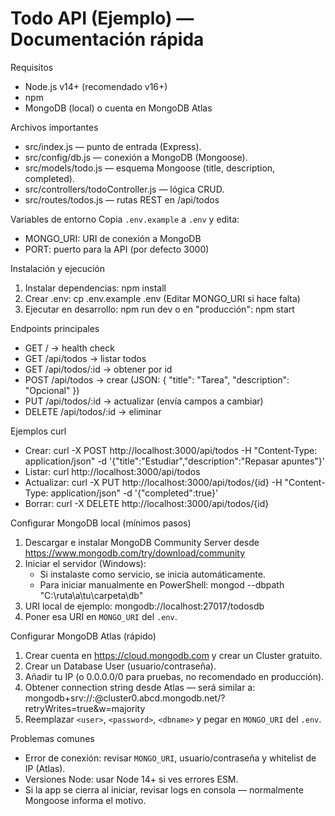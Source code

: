 # Todo API (Ejemplo) — Documentación rápida

Requisitos
- Node.js v14+ (recomendado v16+)
- npm
- MongoDB (local) o cuenta en MongoDB Atlas

Archivos importantes
- src/index.js — punto de entrada (Express).
- src/config/db.js — conexión a MongoDB (Mongoose).
- src/models/todo.js — esquema Mongoose (title, description, completed).
- src/controllers/todoController.js — lógica CRUD.
- src/routes/todos.js — rutas REST en /api/todos

Variables de entorno
Copia `.env.example` a `.env` y edita:
- MONGO_URI: URI de conexión a MongoDB
- PORT: puerto para la API (por defecto 3000)

Instalación y ejecución
1. Instalar dependencias:
   npm install
2. Crear .env:
   cp .env.example .env
   (Editar MONGO_URI si hace falta)
3. Ejecutar en desarrollo:
   npm run dev
   o en "producción":
   npm start

Endpoints principales
- GET / → health check
- GET /api/todos → listar todos
- GET /api/todos/:id → obtener por id
- POST /api/todos → crear (JSON: { "title": "Tarea", "description": "Opcional" })
- PUT /api/todos/:id → actualizar (envía campos a cambiar)
- DELETE /api/todos/:id → eliminar

Ejemplos curl
- Crear:
  curl -X POST http://localhost:3000/api/todos -H "Content-Type: application/json" -d '{"title":"Estudiar","description":"Repasar apuntes"}'
- Listar:
  curl http://localhost:3000/api/todos
- Actualizar:
  curl -X PUT http://localhost:3000/api/todos/{id} -H "Content-Type: application/json" -d '{"completed":true}'
- Borrar:
  curl -X DELETE http://localhost:3000/api/todos/{id}

Configurar MongoDB local (mínimos pasos)
1. Descargar e instalar MongoDB Community Server desde https://www.mongodb.com/try/download/community
2. Iniciar el servidor (Windows):
   - Si instalaste como servicio, se inicia automáticamente.
   - Para iniciar manualmente en PowerShell:
     mongod --dbpath "C:\ruta\a\tu\carpeta\db"
3. URI local de ejemplo:
   mongodb://localhost:27017/todosdb
4. Poner esa URI en `MONGO_URI` del `.env`.

Configurar MongoDB Atlas (rápido)
1. Crear cuenta en https://cloud.mongodb.com y crear un Cluster gratuito.
2. Crear un Database User (usuario/contraseña).
3. Añadir tu IP (o 0.0.0.0/0 para pruebas, no recomendado en producción).
4. Obtener connection string desde Atlas — será similar a:
   mongodb+srv://<user>:<password>@cluster0.abcd.mongodb.net/<dbname>?retryWrites=true&w=majority
5. Reemplazar `<user>`, `<password>`, `<dbname>` y pegar en `MONGO_URI` del `.env`.

Problemas comunes
- Error de conexión: revisar `MONGO_URI`, usuario/contraseña y whitelist de IP (Atlas).
- Versiones Node: usar Node 14+ si ves errores ESM.
- Si la app se cierra al iniciar, revisar logs en consola — normalmente Mongoose informa el motivo.